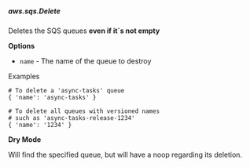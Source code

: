 ##### aws.sqs.Delete

Deletes the SQS queues **even if it`s not empty**

**Options**

  * `name` - The name of the queue to destroy

Examples

    # To delete a 'async-tasks' queue
    { 'name': 'async-tasks' }

    # To delete all queues with versioned names
    # such as 'async-tasks-release-1234'
    { 'name': '1234' }

**Dry Mode**

Will find the specified queue, but will have a noop regarding its deletion.
